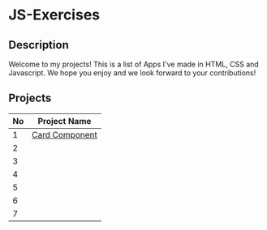 # JS-Exercises

## Description
Welcome to my projects! This is a list of Apps I've made in HTML, CSS and Javascript. We hope you enjoy and we look forward to your contributions!

## Projects
| No  | Project Name  |
| ------------- | ------------- |
| 1 | <a href="https://github.com/baikoo/JS-Exercises/tree/main/card-component">Card Component</a> |
| 2 |  |
| 3 |  |
| 4 |  | 
| 5 |  | 
| 6 |  | 
| 7 |  | 
